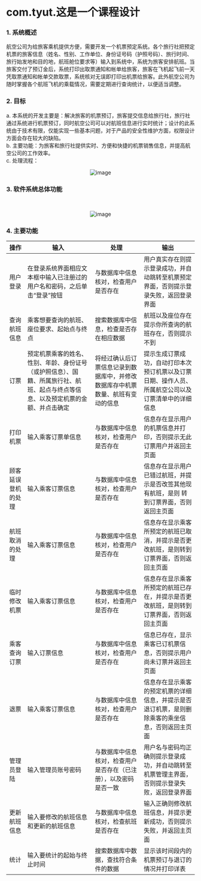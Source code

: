 # **com.tyut.这是一个课程设计**

### 1. 系统概述
航空公司为给旅客乘机提供方便，需要开发一个机票预定系统。各个旅行社把预定机票的旅客信息（姓名、性别、工作单位、身份证号码（护照号码）、旅行时间、旅行始发地和目的地，航班舱位要求等）输入到系统中，系统为旅客安排航班。当旅客交付了预订金后，系统打印出取票通知和帐单给旅客，旅客在飞机起飞前一天凭取票通知和帐单交款取票，系统核对无误即打印出机票给旅客。此外航空公司为随时掌握各个航班飞机的乘载情况，需要定期进行查询统计，以便适当调整。

### 2. 目标
a. 本系统的开发主要是：解决旅客的机票预订，旅客提交信息给旅行社，旅行社通过系统进行机票预订，同时航空公司可以对航班信息进行实时统计；设计的此系统由于技术有限，仅能实现一些基本问题，对于产品的安全性维护方面，权限设计方面会存在较大的缺陷。<br>
b. 主要功能：为旅客和旅行社提供实时、方便和快捷的机票销售信息，并提高航空公司的工作效率。<br>
c. 处理流程：<br><div align=center> ![image](https://github.com/Flash-creater/Flight/assets/115966738/19553cd5-fc20-4ef1-b26d-77c60517d47f)</div>

### 3. 软件系统总体功能
<br><div align=center>![image](https://github.com/Flash-creater/Flight/assets/115966738/275148ae-c772-476a-83e7-f72d5e4d07a8)</div>

### 4. 主要功能
操作 | 输入 | 处理 |	输出
----- | ----- | ----- | -------
用户登录	| 在登录系统界面相应文本框中输入已注册过的用户名和密码，之后单击“登录”按钮 | 与数据库中信息核对，检查用户是否存在	| 用户真实存在则提示登录成功，并自动跳转至机票预定界面，否则提示登录失败，返回登录界面
查询航班信息 |	乘客想要查询的航班、座位要求、起始点与终点 | 搜索数据库中信息，检查是否存在相应数据 | 航班以及座位存在提示你所查询的航班存在，否则提示不到
订票 | 预定机票乘客的姓名、性别、年龄、身份证号（或护照信息）、国籍、所属旅行社、航班、起点与终点等信息、以及预定机票的金额、并点击确定	| 将经过确认后订票信息记录到数据库中，并修改数据库存中机票数量、航班有变动的信息	| 提示生成订票成功，自动打印本次预订机票以及订票日期、操作人员、所属航空公司以及订票清单中的详细信息
打印机票 | 输入乘客订票单信息 | 与数据库中信息核对，检查用户是否存在 | 信息存在显示用户的机票信息并打印，否则提示无此订票用户并返回主页面
顾客延误登机的处理 | 输入乘客订票信息 | 与数据库中信息核对，检查用户是否存在 | 信息存在显示用户已错过航班，并提示是否改签其他现有航班，是则 转到订票界面，否则返回主页面
航班取消的处理	| 输入乘客订票信息	| 与数据库中信息核对，检查用户是否存在	| 信息存在显示乘客所预定的航班已取消，并提示是否更改航班，是则转到订票界面，否则返回主页面
临时修改机票	| 输入乘客订票信息	| 与数据库中信息核对，检查用户是否存在	| 信息存在显示乘客所预定的航班已存在，并提示是否更改航班，是则转到订票界面，否则返回主页面
乘客查询订票	| 输入订票信息	| 与数据库中信息核对，检查用户是否存在	| 信息已存在，显示乘客已订机票信息，否则提示用户尚未订票并返回主页面
退票	| 输入乘客订票信息	| 与数据库中信息核对，检查用户是否存在	| 信息存在显示乘客的预定机票的详细信息，并提示是否退订机票，是则删除乘客的乘坐信息，否则返回主页面
管理员登陆	| 输入管理员账号密码	| 与数据库中信息核对，检查用户是否存在（已注册），以及密码是否一致	| 用户名与密码均正确则提示登录成功，并自动跳转至机票管理主界面，否则提示登录失败，返回登录界面
更新航班信息	| 输入要修改的航班信息和更新的航班信息	| 与数据库中信息核对，检查航班是否存在	| 输入正确则修改航班信息，并提示更新成功，否则提示失败，并返回主页面
统计	| 输入要统计的起始与终止时间	| 搜索数据库中数据，查找符合条件的数据	| 显示该时间段内的机票预订与退订的情况并打印详表



